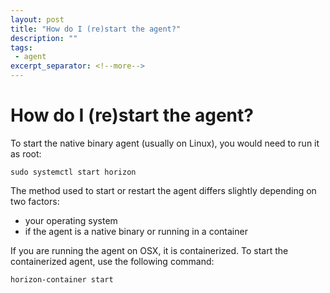 ```yaml
---
layout: post
title: "How do I (re)start the agent?"
description: ""
tags:
 - agent
excerpt_separator: <!--more-->
---
```

# How do I (re)start the agent?

To start the native binary agent (usually on Linux), you would need to run it as root:

``` shell
sudo systemctl start horizon
```

<!--more-->

The method used to start or restart the agent differs slightly depending on two factors:
* your operating system
* if the agent is a native binary or running in a container

If you are running the agent on OSX, it is containerized.  To start the containerized agent, use the following command:

``` shell
horizon-container start
```

